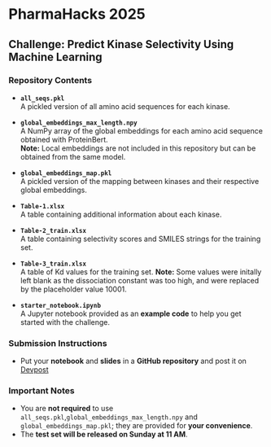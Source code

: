 # PharmaHacks 2025  
## Challenge: Predict Kinase Selectivity Using Machine Learning  

### Repository Contents  

- **`all_seqs.pkl`**  
  A pickled version of all amino acid sequences for each kinase.  

- **`global_embeddings_max_length.npy`**  
  A NumPy array of the global embeddings for each amino acid sequence obtained with ProteinBert.  
  **Note:** Local embeddings are not included in this repository but can be obtained from the same model.  

- **`global_embeddings_map.pkl`**  
  A pickled version of the mapping between kinases and their respective global embeddings.  

- **`Table-1.xlsx`**  
  A table containing additional information about each kinase.  

- **`Table-2_train.xlsx`**  
  A table containing selectivity scores and SMILES strings for the training set.  

- **`Table-3_train.xlsx`**  
  A table of Kd values for the training set.
  **Note:** Some values were initally left blank as the dissociation constant was too high, and were replaced by the placeholder value 10001.

- **`starter_notebook.ipynb`**  
  A Jupyter notebook provided as an **example code** to help you get started with the challenge. 

### Submission Instructions  
- Put your **notebook** and **slides** in a **GitHub repository** and post it on [Devpost](https://pharmahacks-2025.devpost.com/?ref_feature=challenge&ref_medium=discover&_gl=1*oayv4s*_gcl_au*MTE2NjM0NTYwLjE3MzcyMTQ1NjI.*_ga*MTc5OTkxOTUxNS4xNzM3MjE0NTYy*_ga_0YHJK3Y10M*MTc0MTk5MjU5Ni4yOS4xLjE3NDE5OTUxNjAuMC4wLjA)


### Important Notes  

- You are **not required** to use `all_seqs.pkl`,`global_embeddings_max_length.npy` and `global_embeddings_map.pkl`; they are provided for **your convenience**.  
- The **test set will be released on Sunday at 11 AM**.
